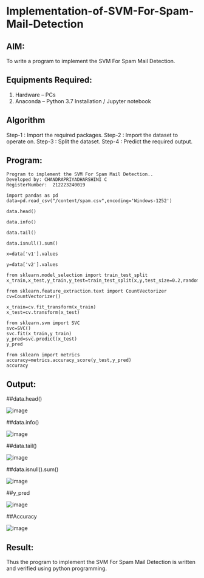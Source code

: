# Implementation-of-SVM-For-Spam-Mail-Detection

## AIM:
To write a program to implement the SVM For Spam Mail Detection.

## Equipments Required:
1. Hardware – PCs
2. Anaconda – Python 3.7 Installation / Jupyter notebook

## Algorithm

Step-1 : Import the required packages.
Step-2 : Import the dataset to operate on.
Step-3 : Split the dataset.
Step-4 : Predict the required output. 

## Program:
```
Program to implement the SVM For Spam Mail Detection..
Developed by: CHANDRAPRIYADHARSHINI C
RegisterNumber:  212223240019

import pandas as pd
data=pd.read_csv("/content/spam.csv",encoding='Windows-1252')

data.head()

data.info()

data.tail()

data.isnull().sum()

x=data['v1'].values

y=data['v2'].values

from sklearn.model_selection import train_test_split
x_train,x_test,y_train,y_test=train_test_split(x,y,test_size=0.2,random_state=0)

from sklearn.feature_extraction.text import CountVectorizer
cv=CountVectorizer()

x_train=cv.fit_transform(x_train)
x_test=cv.transform(x_test)

from sklearn.svm import SVC
svc=SVC()
svc.fit(x_train,y_train)
y_pred=svc.predict(x_test)
y_pred

from sklearn import metrics
accuracy=metrics.accuracy_score(y_test,y_pred)
accuracy
```

## Output:

##data.head()

![image](https://github.com/Bosevennila/Implementation-of-SVM-For-Spam-Mail-Detection/assets/144870486/1bb3899c-3dd8-4bb7-a7d2-cd264fb7953a)

##data.info()

![image](https://github.com/Bosevennila/Implementation-of-SVM-For-Spam-Mail-Detection/assets/144870486/aff70fd5-c06a-4dfe-ae72-97b7c583dbc3)

##data.tail()

![image](https://github.com/Bosevennila/Implementation-of-SVM-For-Spam-Mail-Detection/assets/144870486/8185c7cb-53a4-4d50-a3c5-dbcea6a5faf3)

##data.isnull().sum()

![image](https://github.com/Bosevennila/Implementation-of-SVM-For-Spam-Mail-Detection/assets/144870486/45fb4e71-7231-4a3c-ac41-6f91095c2392)

##y_pred

![image](https://github.com/Bosevennila/Implementation-of-SVM-For-Spam-Mail-Detection/assets/144870486/bfa86388-0e87-4c56-8a66-ecbc5f67b56e)

##Accuracy

![image](https://github.com/Bosevennila/Implementation-of-SVM-For-Spam-Mail-Detection/assets/144870486/45bca7f0-571d-4a3c-8f1b-ab8897f287f1)


## Result:

Thus the program to implement the SVM For Spam Mail Detection is written and verified using python programming.
